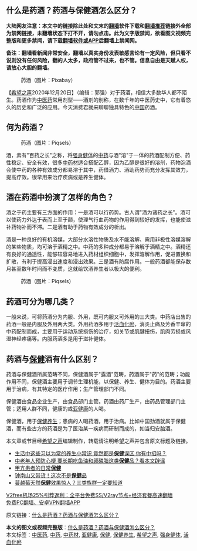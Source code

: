  <h2>什么是药酒？药酒与保健酒怎么区分？</h2> <p class="notice"><b>大陆网友注意：本文中的链接除此处和文末的<a href="https://github.com/bannedbook/fanqiang" >翻墙</a>软件下载和<a href="https://github.com/killgcd/justmysocks/blob/master/README.md">翻墙推荐</a>链接外全部为禁网链接，未翻墙状态下打不开，请勿点击。此为文字版禁闻，欲看图文视频完整版和更多禁闻，请下载<a href="https://github.com/bannedbook/fanqiang">翻墙软件或APP</a>后翻墙上禁闻网。</p><p>备注：翻墙看新闻非常安全，翻墙以真实身份发表敏感言论有一定风险，但只看不说则没有任何风险，翻的人太多，政府管不过来，也不管。信息自由是天赋人权，请放心大胆的翻墙。</b></p>  <div class="entry"> <figure><figcaption>药酒（图片：Pixabay）</figcaption></figure> <p>【<span class='wp_keywordlink_affiliate'><a href="https://www.soundofhope.org" title="希望之声" target="_blank">希望之声</a></span>2020年12月20日】（编辑：郭强）对于药酒，相信大多数华人都不陌生。药酒作为<a href="https://www.bannedbook.org/bnews/tag/%E4%B8%AD%E5%8C%BB%E8%8D%AF/" class="st_tag internal_tag" rel="tag" title="标签 中医药 下的日志">中医药</a>常用剂型——酒剂的别称，在数千年的中医药史中，它有着悠久的历史和广泛的应用。今天消费君就来聊聊独具特色的<span class='wp_keywordlink_affiliate'><a href="https://www.bannedbook.org/" title="中国" target="_blank">中国</a></span>药酒。</p> <h2>何为药酒？</h2> <figure><figcaption>药酒（图片：Piqsels）</figcaption></figure> <p>酒，素有&quot;百药之长&quot;之称，将<a href="https://www.bannedbook.org/bnews/tag/%E5%BC%BA%E8%BA%AB%E5%81%A5%E4%BD%93/" class="st_tag internal_tag" rel="tag" title="标签 强身健体 下的日志">强身健体</a>的<a href="https://www.bannedbook.org/bnews/tag/%E4%B8%AD%E8%8D%AF/" class="st_tag internal_tag" rel="tag" title="标签 中药 下的日志">中药</a>与酒&quot;溶&quot;于一体的药酒配制方便、药性稳定、安全有效，很多<a href="https://www.bannedbook.org/bnews/tag/%E4%B8%AD%E8%8D%AF%E6%9D%90/" class="st_tag internal_tag" rel="tag" title="标签 中药材 下的日志">中药材</a>适合搭配乙醇，因为乙醇是很好的溶剂，药物泡酒会使中药的各种有效成分都易溶于其中，药借酒力、酒助药势而充分发挥其效力，提高疗效。很早用来治疗疾病或是养生健体。</p> <h2>酒在药酒中扮演了怎样的角色？</h2> <p>酒之于药主要有三方面的作用：一是酒可以行药势。古人谓&quot;酒为诸药之长&quot;。酒可以使药力外达于表而上至于颠，使理气行血药物的作用得到较好的发挥，也能使滋补药物补而不滞。二是酒有助于药物有效成分的析出。</p>  <p>酒是一种良好的有机溶媒，大部分水溶性物质及水不能溶解、需用非极性溶媒溶解的某些物质，均可溶于酒精之中。中药的多种成分都易于溶解于酒精之中。酒精还有良好的通透性，能够较容易地进入药材组织细胞中，发挥溶解作用，促进置换和扩散，有利于提高浸出速度和浸出效果。三是酒有防腐作用。一般药酒都能保存数月甚至数年时间而不变质，这就给饮酒养生者以极大的便利。</p> <figure><figcaption>药酒（图片：Piqsels）</figcaption></figure> <h2>药酒可分为哪几类？</h2> <p>一般来说，可将药酒分为内服、外用，既可内服又可外用的三大类。中药店出售的药酒一般是内服及外用两大类。外用药酒多用于<a href="https://www.bannedbook.org/bnews/tag/%E6%B4%BB%E8%A1%80%E5%8C%96%E7%98%80/" class="st_tag internal_tag" rel="tag" title="标签 活血化瘀 下的日志">活血化瘀</a>，消炎止痛及芳香辛窜的中药配制而成，主要用于运动系统损伤的治疗，如关节或肌腱扭伤，肌肉劳损或风湿神经疼痛等。内服药酒多是用于滋补健体。</p> <h2>药酒与<a href="https://www.bannedbook.org/bnews/tag/%e4%bf%9d%e5%81%a5/" class="st_tag internal_tag" rel="tag" title="标签 保健 下的日志">保健</a>酒有什么区别？</h2> <p>药酒与保健酒所属范畴不同，保健酒属于&quot;露酒&quot;范畴，药酒属于&quot;药&quot;的范畴；功能作用不同，保健酒主要用于调节生理机能，以保健、养生、健体为目的。药酒主要用于治病，有其特定的医疗作用；生产管理部门不同。</p>  <p>保健酒由食品企业生产，由食品部门主管。药酒由药厂生产，由药品管理部门主管；适用人群不同，健康的或<a href="https://www.bannedbook.org/bnews/tag/%E4%BA%9A%E5%81%A5%E5%BA%B7/" class="st_tag internal_tag" rel="tag" title="标签 亚健康 下的日志">亚健康</a>的人喝。</p> <p>保健酒，用于<a href="https://www.bannedbook.org/bnews/tag/%e4%bf%9d%e5%81%a5%e5%85%bb%e7%94%9f/" class="st_tag internal_tag" rel="tag" title="标签 保健养生 下的日志">保健养生</a>；患病的人喝药酒，用于治病。比如中国劲酒就属于保健酒，而有些古方的药酒是为了医治某一疾病而研制而成的，如当归安胎酒。</p> <p>本文章或节目经<a href="https://www.bannedbook.org/bnews/tag/%e5%b8%8c%e6%9c%9b%e4%b9%8b%e5%a3%b0/" class="st_tag internal_tag" rel="tag" title="标签 希望之声 下的日志">希望之声</a>编辑制作，转载请注明希望之声并包含原文标题及链接。</p>  <ul class='op-related-articles' title='相关阅读'> <li><a href='https://www.bannedbook.org/bnews/health/20201216/1448593.html' target='_blank'>生活中这些习以为常的养生小常识 竟然都是<b>保健</b>误区 你有中招吗？</a></li> <li><a href='https://www.bannedbook.org/bnews/health/20201216/1448496.html' target='_blank'>中老年人预防心梗 要长期吃鱼油和卵磷脂这类<b>保健</b>品？看本文辟谣</a></li> <li><a href='https://www.bannedbook.org/bnews/comments/20201213/1447044.html' target='_blank'>甲亢患者的日常<b>保健</b></a></li> <li><a href='https://www.bannedbook.org/bnews/cbnews/20201124/1436256.html' target='_blank'>钟南山又带货！这次不是<b>保健</b>品</a></li> <li><a href='https://www.bannedbook.org/bnews/health/20201107/1427238.html' target='_blank'>蔓越莓天然<b>保健</b>效果惊人？三类族群一定要知道</a></li> </ul> <p class="texttj"> <a href="https://github.com/bannedbook/fanqiang/wiki/V2ray%E6%9C%BA%E5%9C%BA" target="_blank">V2free机场25%引荐返利：全平台免费SS/V2ray节点+经济套餐高速翻墙</a><br/> <a href="https://github.com/bannedbook/fanqiang/wiki/%E7%A6%81%E9%97%BB%E7%BD%91%E5%AE%89%E5%8D%93%E7%BF%BB%E5%A2%99%E6%96%B0%E9%97%BBAPP" target="_blank">免费PC翻墙、安卓VPN翻墙APP</a></p><p>原文链接：<a class="src_link"  href="https://www.soundofhope.org/post/455242" target="_blank">什么是药酒？药酒与保健酒怎么区分？</a></p><a name='sharetosocial'></a>       <div><b>本文的图文或视频完整版</b>：<a href='https://www.bannedbook.org/bnews/comments/20201221/1451869.html'>什么是药酒？药酒与保健酒怎么区分？</a></div>  </div><!--END ENTRY--> <div class="postfooter"> <div>本文标签：<a href="https://www.bannedbook.org/bnews/tag/%E4%B8%AD%E5%8C%BB%E8%8D%AF/" rel="tag">中医药</a>, <a href="https://www.bannedbook.org/bnews/tag/%E4%B8%AD%E8%8D%AF/" rel="tag">中药</a>, <a href="https://www.bannedbook.org/bnews/tag/%E4%B8%AD%E8%8D%AF%E6%9D%90/" rel="tag">中药材</a>, <a href="https://www.bannedbook.org/bnews/tag/%E4%BA%9A%E5%81%A5%E5%BA%B7/" rel="tag">亚健康</a>, <a href="https://www.bannedbook.org/bnews/tag/%e4%bf%9d%e5%81%a5/" rel="tag">保健</a>, <a href="https://www.bannedbook.org/bnews/tag/%e4%bf%9d%e5%81%a5%e5%85%bb%e7%94%9f/" rel="tag">保健养生</a>, <a href="https://www.bannedbook.org/bnews/tag/%e5%b8%8c%e6%9c%9b%e4%b9%8b%e5%a3%b0/" rel="tag">希望之声</a>, <a href="https://www.bannedbook.org/bnews/tag/%E5%BC%BA%E8%BA%AB%E5%81%A5%E4%BD%93/" rel="tag">强身健体</a>, <a href="https://www.bannedbook.org/bnews/tag/%E6%B4%BB%E8%A1%80%E5%8C%96%E7%98%80/" rel="tag">活血化瘀</a></div>  </div><!--END POSTFOOTER--> 